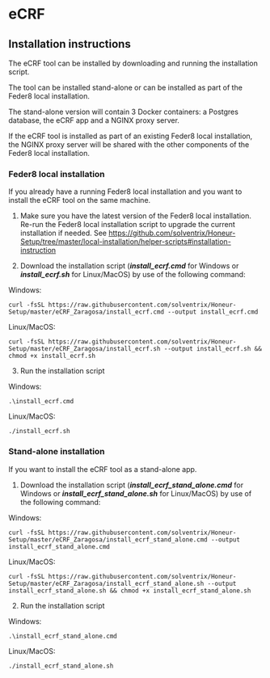# eCRF 

## Installation instructions
The eCRF tool can be installed by downloading and running the installation script. 

The tool can be installed stand-alone or can be installed as part of the Feder8 local installation.

The stand-alone version will contain 3 Docker containers: a Postgres database, the eCRF app and a NGINX proxy server.  

If the eCRF tool is installed as part of an existing Feder8 local installation, the NGINX proxy server will be shared with the other components of the Feder8 local installation.

### Feder8 local installation
If you already have a running Feder8 local installation and you want to install the eCRF tool on the same machine.

1. Make sure you have the latest version of the Feder8 local installation. Re-run the Feder8 local installation script to upgrade the current installation if needed.  See https://github.com/solventrix/Honeur-Setup/tree/master/local-installation/helper-scripts#installation-instruction

2. Download the installation script (**_install_ecrf.cmd_** for Windows or **_install_ecrf.sh_** for Linux/MacOS) by use of the following command:

Windows:
```
curl -fsSL https://raw.githubusercontent.com/solventrix/Honeur-Setup/master/eCRF_Zaragosa/install_ecrf.cmd --output install_ecrf.cmd
```
Linux/MacOS:
```
curl -fsSL https://raw.githubusercontent.com/solventrix/Honeur-Setup/master/eCRF_Zaragosa/install_ecrf.sh --output install_ecrf.sh && chmod +x install_ecrf.sh
```
3. Run the installation script

Windows:
```
.\install_ecrf.cmd
```

Linux/MacOS:
```
./install_ecrf.sh
```


### Stand-alone installation
If you want to install the eCRF tool as a stand-alone app.

1. Download the installation script (**_install_ecrf_stand_alone.cmd_** for Windows or **_install_ecrf_stand_alone.sh_** for Linux/MacOS) by use of the following command:

Windows:
```
curl -fsSL https://raw.githubusercontent.com/solventrix/Honeur-Setup/master/eCRF_Zaragosa/install_ecrf_stand_alone.cmd --output install_ecrf_stand_alone.cmd
```
Linux/MacOS:
```
curl -fsSL https://raw.githubusercontent.com/solventrix/Honeur-Setup/master/eCRF_Zaragosa/install_ecrf_stand_alone.sh --output install_ecrf_stand_alone.sh && chmod +x install_ecrf_stand_alone.sh
```
2. Run the installation script

Windows:
```
.\install_ecrf_stand_alone.cmd
```

Linux/MacOS:
```
./install_ecrf_stand_alone.sh
```

